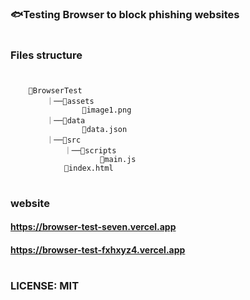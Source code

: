 #

### 🐟Testing Browser to block phishing websites

#

### Files structure

#

```
    📁BrowserTest
        ｜──📁assets
                📄image1.png
        ｜──📁data
                📜data.json
        ｜──📁src
            ｜──📁scripts
                    📄main.js
            📄index.html
```

#

### website

#### https://browser-test-seven.vercel.app

#### https://browser-test-fxhxyz4.vercel.app

#

### LICENSE: **MIT**

#
